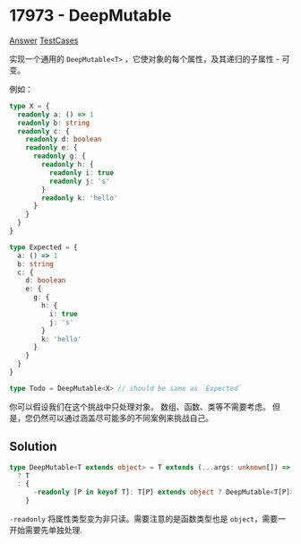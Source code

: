 # 17973 - DeepMutable

[Answer](https://github.com/lybenson/ts-checker/blob/master/src/17973-medium-deepmutable/template.ts) [TestCases](https://github.com/lybenson/ts-checker/blob/master/src/17973-medium-deepmutable/test-cases.ts)

实现一个通用的 `DeepMutable<T>` ，它使对象的每个属性，及其递归的子属性 - 可变。

例如：

```ts
type X = {
  readonly a: () => 1
  readonly b: string
  readonly c: {
    readonly d: boolean
    readonly e: {
      readonly g: {
        readonly h: {
          readonly i: true
          readonly j: 's'
        }
        readonly k: 'hello'
      }
    }
  }
}

type Expected = {
  a: () => 1
  b: string
  c: {
    d: boolean
    e: {
      g: {
        h: {
          i: true
          j: 's'
        }
        k: 'hello'
      }
    }
  }
}

type Todo = DeepMutable<X> // should be same as `Expected`
```

你可以假设我们在这个挑战中只处理对象。 数组、函数、类等不需要考虑。 但是，您仍然可以通过涵盖尽可能多的不同案例来挑战自己。

## Solution

```ts
type DeepMutable<T extends object> = T extends (...args: unknown[]) => unknown
  ? T
  : {
      -readonly [P in keyof T]: T[P] extends object ? DeepMutable<T[P]> : T[P]
    }
```

`-readonly` 将属性类型变为非只读。需要注意的是函数类型也是 `object`，需要一开始需要先单独处理.

